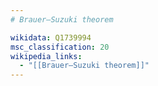 ```yaml
---
# Brauer–Suzuki theorem

wikidata: Q1739994
msc_classification: 20
wikipedia_links:
  - "[[Brauer–Suzuki theorem]]"
---
```

